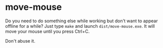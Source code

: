 # move-mouse

Do you need to do something else while working but don't want to appear offline for a while? Just type `make` and launch `dist/move-mouse.exe`. It will move your mouse until you press Ctrl+C.

Don't abuse it.
